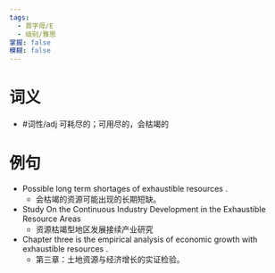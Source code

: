```yaml
---
tags:
  - 首字母/E
  - 级别/雅思
掌握: false
模糊: false
---
```

# 词义
- #词性/adj  可耗尽的；可用尽的，会枯竭的
# 例句
- Possible long term shortages of exhaustible resources .
	- 会枯竭的资源可能出现的长期短缺。
- Study On the Continuous Industry Development in the Exhaustible Resource Areas
	- 资源枯竭型地区发展接续产业研究
- Chapter three is the empirical analysis of economic growth with exhaustible resources .
	- 第三章：土地资源与经济增长的实证检验。

